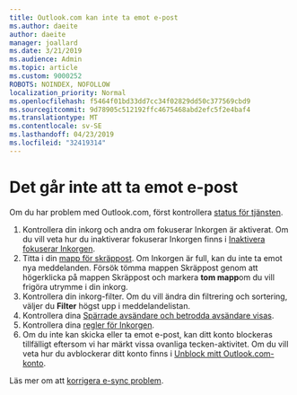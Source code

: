 ```yaml
---
title: Outlook.com kan inte ta emot e-post
ms.author: daeite
author: daeite
manager: joallard
ms.date: 3/21/2019
ms.audience: Admin
ms.topic: article
ms.custom: 9000252
ROBOTS: NOINDEX, NOFOLLOW
localization_priority: Normal
ms.openlocfilehash: f5464f01bd33dd7cc34f02829dd50c377569cbd9
ms.sourcegitcommit: 9d78905c512192ffc4675468abd2efc5f2e4baf4
ms.translationtype: MT
ms.contentlocale: sv-SE
ms.lasthandoff: 04/23/2019
ms.locfileid: "32419314"
---
```

# <a name="cant-receive-email"></a>Det går inte att ta emot e-post

Om du har problem med Outlook.com, först kontrollera [status för tjänsten](https://go.microsoft.com/fwlink/p/?linkid=837482).

1. Kontrollera din inkorg och andra om fokuserar Inkorgen är aktiverat. Om du vill veta hur du inaktiverar fokuserar Inkorgen finns i [Inaktivera fokuserar Inkorgen](https://support.office.com/article/f714d94d-9e63-4217-9ccb-6cb2986aa1b2).
1. Titta i din [mapp för skräppost](https://outlook.live.com/mail/junkemail). Om Inkorgen är full, kan du inte ta emot nya meddelanden. Försök tömma mappen Skräppost genom att högerklicka på mappen Skräppost och markera **tom mapp**om du vill frigöra utrymme i din inkorg.
1. Kontrollera din inkorg-filter. Om du vill ändra din filtrering och sortering, väljer du **Filter** högst upp i meddelandelistan.
1. Kontrollera dina [Spärrade avsändare och betrodda avsändare visas](https://outlook.live.com/mail/options/mail/junkEmail).
1. Kontrollera dina [regler för Inkorgen](https://outlook.live.com/mail/options/mail/rules).
1. Om du inte kan skicka eller ta emot e-post, kan ditt konto blockeras tillfälligt eftersom vi har märkt vissa ovanliga tecken-aktivitet. Om du vill veta hur du avblockerar ditt konto finns i [Unblock mitt Outlook.com-konto](https://support.office.com/article/f4ad2701-d166-4d8b-8a6a-9af2a1f8a4c4).

Läs mer om att [korrigera e-sync problem](https://support.office.com/article/d39e3341-8d79-4bf1-b3c7-ded602233642).